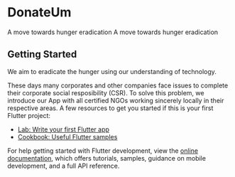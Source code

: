 # DonateUm
A move towards  hunger eradication
A move towards hunger eradication

## Getting Started
We aim to eradicate the hunger using our understanding of technology.

These days many corporates and other companies face issues to complete their corporate social resposibility (CSR).
To solve this problem, we introduce our App with all certified NGOs working sincerely locally in their respective areas.
A few resources to get you started if this is your first Flutter project:

- [Lab: Write your first Flutter app](https://docs.flutter.dev/get-started/codelab)
- [Cookbook: Useful Flutter samples](https://docs.flutter.dev/cookbook)

For help getting started with Flutter development, view the
[online documentation](https://docs.flutter.dev/), which offers tutorials,
samples, guidance on mobile development, and a full API reference.
